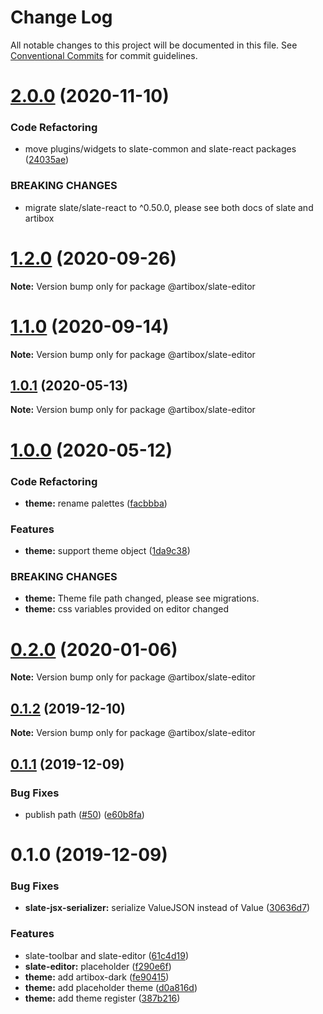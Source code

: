 # Change Log

All notable changes to this project will be documented in this file.
See [Conventional Commits](https://conventionalcommits.org) for commit guidelines.

# [2.0.0](https://github.com/React-Artibox/artibox/compare/v1.2.2...v2.0.0) (2020-11-10)

### Code Refactoring

- move plugins/widgets to slate-common and slate-react packages ([24035ae](https://github.com/React-Artibox/artibox/commit/24035aee1d973a9b36ec39f2f02220569b104039))

### BREAKING CHANGES

- migrate slate/slate-react to ^0.50.0, please see both docs of slate and artibox

# [1.2.0](https://github.com/React-Artibox/artibox/compare/v1.1.0...v1.2.0) (2020-09-26)

**Note:** Version bump only for package @artibox/slate-editor

# [1.1.0](https://github.com/React-Artibox/artibox/compare/v1.0.1...v1.1.0) (2020-09-14)

**Note:** Version bump only for package @artibox/slate-editor

## [1.0.1](https://github.com/React-Artibox/artibox/compare/v1.0.0...v1.0.1) (2020-05-13)

**Note:** Version bump only for package @artibox/slate-editor

# [1.0.0](https://github.com/React-Artibox/artibox/compare/v0.2.0...v1.0.0) (2020-05-12)

### Code Refactoring

- **theme:** rename palettes ([facbbba](https://github.com/React-Artibox/artibox/commit/facbbbafebc060455d2177797408137fb55a22c7))

### Features

- **theme:** support theme object ([1da9c38](https://github.com/React-Artibox/artibox/commit/1da9c3804da76bfb8ffa6c9a9d24549303e5c51b))

### BREAKING CHANGES

- **theme:** Theme file path changed, please see migrations.
- **theme:** css variables provided on editor changed

# [0.2.0](https://github.com/React-Artibox/artibox/compare/v0.1.2...v0.2.0) (2020-01-06)

**Note:** Version bump only for package @artibox/slate-editor

## [0.1.2](https://github.com/React-Artibox/artibox/compare/v0.1.1...v0.1.2) (2019-12-10)

**Note:** Version bump only for package @artibox/slate-editor

## [0.1.1](https://github.com/React-Artibox/artibox/compare/v0.1.0...v0.1.1) (2019-12-09)

### Bug Fixes

- publish path ([#50](https://github.com/React-Artibox/artibox/issues/50)) ([e60b8fa](https://github.com/React-Artibox/artibox/commit/e60b8fa42e09fafbcb18f0763ae1fb7d39d65999))

# 0.1.0 (2019-12-09)

### Bug Fixes

- **slate-jsx-serializer:** serialize ValueJSON instead of Value ([30636d7](https://github.com/React-Artibox/artibox/commit/30636d72d0f5702d5be6b6b154aeff5ce13a3ad8))

### Features

- slate-toolbar and slate-editor ([61c4d19](https://github.com/React-Artibox/artibox/commit/61c4d1970328330662e9753f6b15dbb70137b42d))
- **slate-editor:** placeholder ([f290e6f](https://github.com/React-Artibox/artibox/commit/f290e6fd5db175f177e5fc2e6989f6020ca87a20))
- **theme:** add artibox-dark ([fe90415](https://github.com/React-Artibox/artibox/commit/fe904151f47031c64041b1d5d691f682f31ff6fb))
- **theme:** add placeholder theme ([d0a816d](https://github.com/React-Artibox/artibox/commit/d0a816d4a3154124655dcd7d3faaeec16f640b4c))
- **theme:** add theme register ([387b216](https://github.com/React-Artibox/artibox/commit/387b216241e4675580f6fb66b95e499a6581c21a))
